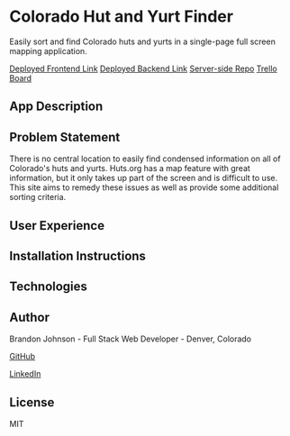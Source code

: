 # Colorado Hut and Yurt Finder
Easily sort and find Colorado huts and yurts in a single-page full screen mapping application.

[Deployed Frontend Link](https://coloradohutandyurtfinder.firebaseapp.com/)
[Deployed Backend Link](https://coloradohutfinder.herokuapp.com/api/v1/)
[Server-side Repo](https://github.com/bmj1985/ColoradoHutandYurtFinder-server)
[Trello Board](https://trello.com/b/J917ZQZf/colorado-hut-and-yurt-finder)

## App Description

## Problem Statement
There is no central location to easily find condensed information on all of Colorado's huts and yurts.  Huts.org has a map feature with great information, but it only takes up part of the screen and is difficult to use.  This site aims to remedy these issues as well as provide some additional sorting criteria.

## User Experience

## Installation Instructions

## Technologies

## Author
Brandon Johnson - Full Stack Web Developer - Denver, Colorado

[GitHub](https://github.com/bmj1985)

[LinkedIn](www.linkedin.com/in/bmj1985/)

## License
MIT
